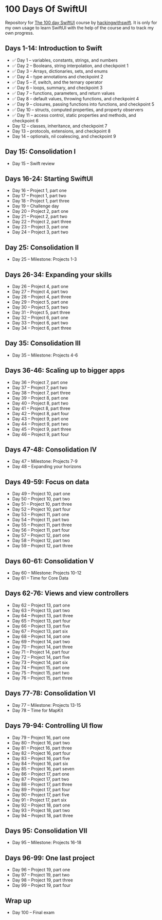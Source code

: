 # 100 Days Of SwiftUI
Repository for [The 100 day SwiftUI](https://www.hackingwithswift.com/100/swiftui) course by [hackingwithswift](www.hackingwithswift.com). 
It is only for my own usage to learn SwiftUI with the help of the course and to track my own progress.

## Days 1-14: Introduction to Swift
* :white_check_mark: Day 1  – variables, constants, strings, and numbers 
* :white_check_mark: Day 2  – Booleans, string interpolation, and checkpoint 1 
* :white_check_mark: Day 3  – Arrays, dictionaries, sets, and enums 
* :white_check_mark: Day 4  – type annotations and checkpoint 2 
* :white_check_mark: Day 5  – if, switch, and the ternary operator 
* :white_check_mark: Day 6  – loops, summary, and checkpoint 3 
* :white_check_mark: Day 7  – functions, parameters, and return values 
* :white_check_mark: Day 8  – default values, throwing functions, and checkpoint 4 
* :white_check_mark: Day 9  – closures, passing functions into functions, and checkpoint 5 
* :white_check_mark: Day 10 – structs, computed properties, and property observers
* :white_check_mark: Day 11 – access control, static properties and methods, and checkpoint 6
* Day 12 – classes, inheritance, and checkpoint 7
* Day 13 – protocols, extensions, and checkpoint 8
* Day 14 – optionals, nil coalescing, and checkpoint 9

## Day 15: Consolidation I
* Day 15 – Swift review

## Days 16-24: Starting SwiftUI
* Day 16 – Project 1, part one
* Day 17 – Project 1, part two
* Day 18 – Project 1, part three
* Day 19 – Challenge day
* Day 20 – Project 2, part one
* Day 21 – Project 2, part two
* Day 22 – Project 2, part three
* Day 23 – Project 3, part one
* Day 24 – Project 3, part two

## Day 25: Consolidation II
* Day 25 – Milestone: Projects 1-3

## Days 26-34: Expanding your skills
* Day 26 – Project 4, part one
* Day 27 – Project 4, part two
* Day 28 – Project 4, part three
* Day 29 – Project 5, part one
* Day 30 – Project 5, part two
* Day 31 – Project 5, part three
* Day 32 – Project 6, part one
* Day 33 – Project 6, part two
* Day 34 – Project 6, part three

## Day 35: Consolidation III
* Day 35 – Milestone: Projects 4-6

## Days 36-46: Scaling up to bigger apps
* Day 36 – Project 7, part one
* Day 37 – Project 7, part two
* Day 38 – Project 7, part three
* Day 39 – Project 8, part one
* Day 40 – Project 8, part two
* Day 41 – Project 8, part three
* Day 42 – Project 8, part four
* Day 43 – Project 9, part one
* Day 44 – Project 9, part two
* Day 45 – Project 9, part three
* Day 46 – Project 9, part four

## Days 47-48: Consolidation IV
* Day 47 – Milestone: Projects 7-9
* Day 48 – Expanding your horizons

## Days 49-59: Focus on data
* Day 49 – Project 10, part one
* Day 50 – Project 10, part two
* Day 51 – Project 10, part three
* Day 52 – Project 10, part four
* Day 53 – Project 11, part one
* Day 54 – Project 11, part two
* Day 55 – Project 11, part three
* Day 56 – Project 11, part four
* Day 57 – Project 12, part one
* Day 58 – Project 12, part two
* Day 59 – Project 12, part three

## Days 60-61: Consolidation V
* Day 60 – Milestone: Projects 10-12
* Day 61 – Time for Core Data

## Days 62-76: Views and view controllers
* Day 62 – Project 13, part one
* Day 63 – Project 13, part two
* Day 64 – Project 13, part three
* Day 65 – Project 13, part four
* Day 66 – Project 13, part five
* Day 67 – Project 13, part six
* Day 68 – Project 14, part one
* Day 69 – Project 14, part two
* Day 70 – Project 14, part three
* Day 71 – Project 14, part four
* Day 72 – Project 14, part five
* Day 73 – Project 14, part six
* Day 74 – Project 15, part one
* Day 75 – Project 15, part two
* Day 76 – Project 15, part three

## Days 77-78: Consolidation VI
* Day 77 – Milestone: Projects 13-15
* Day 78 – Time for MapKit

## Days 79-94: Controlling UI flow
* Day 79 – Project 16, part one
* Day 80 – Project 16, part two
* Day 81 – Project 16, part three
* Day 82 – Project 16, part four
* Day 83 – Project 16, part five
* Day 84 – Project 16, part six
* Day 85 – Project 16, part seven
* Day 86 – Project 17, part one
* Day 87 – Project 17, part two
* Day 88 – Project 17, part three
* Day 89 – Project 17, part four
* Day 90 – Project 17, part five
* Day 91 – Project 17, part six
* Day 92 – Project 18, part one
* Day 93 – Project 18, part two
* Day 94 – Project 18, part three

## Days 95: Consolidation VII
* Day 95 – Milestone: Projects 16-18

## Days 96-99: One last project
* Day 96 – Project 19, part one
* Day 97 – Project 19, part two
* Day 98 – Project 19, part three
* Day 99 – Project 19, part four

## Wrap up
* Day 100 – Final exam
